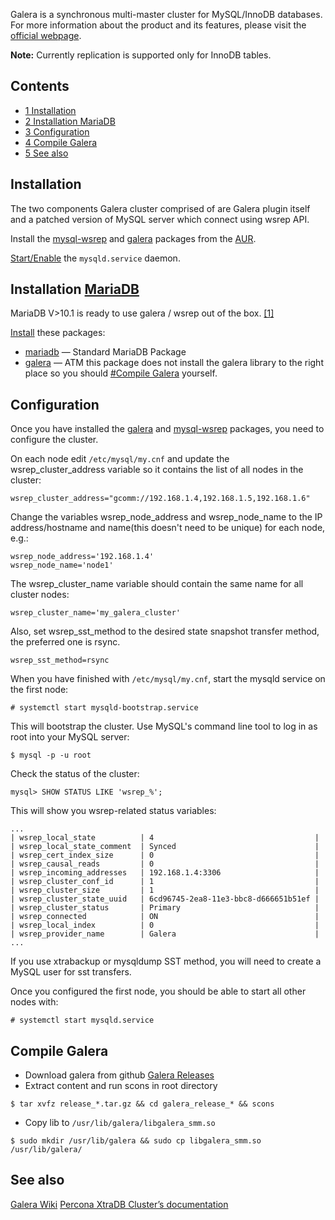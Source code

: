 Galera is a synchronous multi-master cluster for MySQL/InnoDB databases. For more information about the product and its features, please visit the [official webpage](http://codership.com/content/using-galera-cluster).

**Note:** Currently replication is supported only for InnoDB tables.

## Contents

*   [1 Installation](#Installation)
*   [2 Installation MariaDB](#Installation_MariaDB)
*   [3 Configuration](#Configuration)
*   [4 Compile Galera](#Compile_Galera)
*   [5 See also](#See_also)

## Installation

The two components Galera cluster comprised of are Galera plugin itself and a patched version of MySQL server which connect using wsrep API.

Install the [mysql-wsrep](https://aur.archlinux.org/packages/mysql-wsrep/) and [galera](https://aur.archlinux.org/packages/galera/) packages from the [AUR](/index.php/AUR "AUR").

[Start/Enable](/index.php/Systemd#Using_units "Systemd") the `mysqld.service` daemon.

## Installation [MariaDB](/index.php/MariaDB "MariaDB")

MariaDB V>10.1 is ready to use galera / wsrep out of the box. [[1]](https://mariadb.org/mariadb-10-1-1-galera-support/)

[Install](/index.php/Install "Install") these packages:

*   [mariadb](https://www.archlinux.org/packages/?name=mariadb) — Standard MariaDB Package
*   [galera](https://aur.archlinux.org/packages/galera/) — ATM this package does not install the galera library to the right place so you should [#Compile Galera](#Compile_Galera) yourself.

## Configuration

Once you have installed the [galera](https://aur.archlinux.org/packages/galera/) and [mysql-wsrep](https://aur.archlinux.org/packages/mysql-wsrep/) packages, you need to configure the cluster.

On each node edit `/etc/mysql/my.cnf` and update the wsrep_cluster_address variable so it contains the list of all nodes in the cluster:

```
wsrep_cluster_address="gcomm://192.168.1.4,192.168.1.5,192.168.1.6"

```

Change the variables wsrep_node_address and wsrep_node_name to the IP address/hostname and name(this doesn't need to be unique) for each node, e.g.:

```
wsrep_node_address='192.168.1.4'
wsrep_node_name='node1'

```

The wsrep_cluster_name variable should contain the same name for all cluster nodes:

```
wsrep_cluster_name='my_galera_cluster'

```

Also, set wsrep_sst_method to the desired state snapshot transfer method, the preferred one is rsync.

```
wsrep_sst_method=rsync

```

When you have finished with `/etc/mysql/my.cnf`, start the mysqld service on the first node:

```
# systemctl start mysqld-bootstrap.service

```

This will bootstrap the cluster. Use MySQL's command line tool to log in as root into your MySQL server:

```
$ mysql -p -u root

```

Check the status of the cluster:

```
mysql> SHOW STATUS LIKE 'wsrep_%';

```

This will show you wsrep-related status variables:

```
...
| wsrep_local_state          | 4                                    |
| wsrep_local_state_comment  | Synced                               |
| wsrep_cert_index_size      | 0                                    |
| wsrep_causal_reads         | 0                                    |
| wsrep_incoming_addresses   | 192.168.1.4:3306                     |
| wsrep_cluster_conf_id      | 1                                    |
| wsrep_cluster_size         | 1                                    |
| wsrep_cluster_state_uuid   | 6cd96745-2ea8-11e3-bbc8-d666651b51ef |
| wsrep_cluster_status       | Primary                              |
| wsrep_connected            | ON                                   |
| wsrep_local_index          | 0                                    |
| wsrep_provider_name        | Galera                               |
...

```

If you use xtrabackup or mysqldump SST method, you will need to create a MySQL user for sst transfers.

Once you configured the first node, you should be able to start all other nodes with:

```
# systemctl start mysqld.service

```

## Compile Galera

*   Download galera from github [Galera Releases](https://github.com/codership/galera/releases)
*   Extract content and run scons in root directory

```
$ tar xvfz release_*.tar.gz && cd galera_release_* && scons

```

*   Copy lib to `/usr/lib/galera/libgalera_smm.so`

```
$ sudo mkdir /usr/lib/galera && sudo cp libgalera_smm.so /usr/lib/galera/

```

## See also

[Galera Wiki](http://www.codership.com/wiki/doku.php?id=galera_wiki) [Percona XtraDB Cluster’s documentation](http://www.percona.com/doc/percona-xtradb-cluster/index.html)